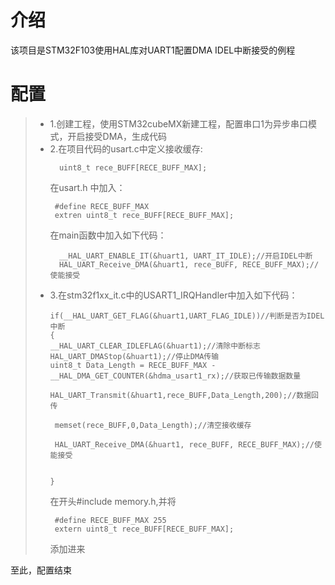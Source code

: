 # 介绍
该项目是STM32F103使用HAL库对UART1配置DMA IDEL中断接受的例程

# 配置
> - 1.创建工程，使用STM32cubeMX新建工程，配置串口1为异步串口模式，开启接受DMA，生成代码
> - 2.在项目代码的usart.c中定义接收缓存:
>   ```
>     uint8_t rece_BUFF[RECE_BUFF_MAX];
>   ```
>   在usart.h 中加入：
>   ```
>    #define RECE_BUFF_MAX
>    extren uint8_t rece_BUFF[RECE_BUFF_MAX];
>   ```
>   在main函数中加入如下代码：
>   ```
>     __HAL_UART_ENABLE_IT(&huart1, UART_IT_IDLE);//开启IDEL中断
>     HAL_UART_Receive_DMA(&huart1, rece_BUFF, RECE_BUFF_MAX);//使能接受
>   ```
> - 3.在stm32f1xx_it.c中的USART1_IRQHandler中加入如下代码：
>   ```
>   if(__HAL_UART_GET_FLAG(&huart1,UART_FLAG_IDLE))//判断是否为IDEL中断
>   {
>   __HAL_UART_CLEAR_IDLEFLAG(&huart1);//清除中断标志
>   HAL_UART_DMAStop(&huart1);//停止DMA传输
>   uint8_t Data_Length = RECE_BUFF_MAX - __HAL_DMA_GET_COUNTER(&hdma_usart1_rx);//获取已传输数据数量
>
>   HAL_UART_Transmit(&huart1,rece_BUFF,Data_Length,200);//数据回传
>
>    memset(rece_BUFF,0,Data_Length);//清空接收缓存
>
>    HAL_UART_Receive_DMA(&huart1, rece_BUFF, RECE_BUFF_MAX);//使能接受
>
>
>   }
>   ```
>   在开头#include memory.h,并将
>   ```
>    #define RECE_BUFF_MAX 255
>    extern uint8_t rece_BUFF[RECE_BUFF_MAX];
>    ```
>    添加进来

至此，配置结束
